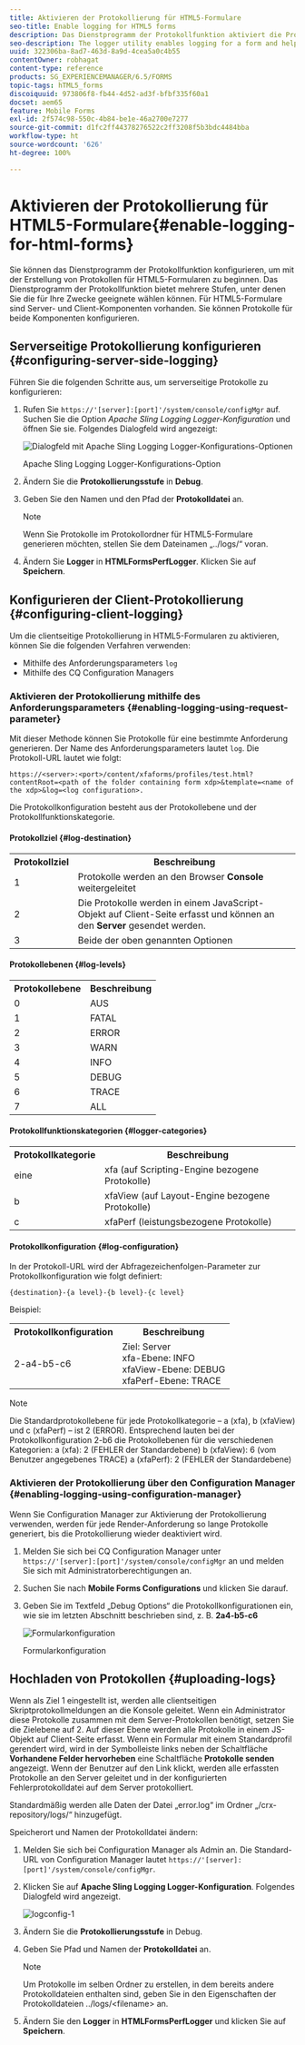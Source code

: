 ```yaml
---
title: Aktivieren der Protokollierung für HTML5-Formulare
seo-title: Enable logging for HTML5 forms
description: Das Dienstprogramm der Protokollfunktion aktiviert die Protokollierung von Formularen und hilft beim Debugging von Problemen mit Formularen.
seo-description: The logger utility enables logging for a form and helps you debug form-related issues.
uuid: 322306ba-8ad7-463d-8a9d-4cea5a0c4b55
contentOwner: robhagat
content-type: reference
products: SG_EXPERIENCEMANAGER/6.5/FORMS
topic-tags: hTML5_forms
discoiquuid: 973806f8-fb44-4d52-ad3f-bfbf335f60a1
docset: aem65
feature: Mobile Forms
exl-id: 2f574c98-550c-4b84-be1e-46a2700e7277
source-git-commit: d1fc2ff44378276522c2ff3208f5b3bdc4484bba
workflow-type: ht
source-wordcount: '626'
ht-degree: 100%

---
```


# Aktivieren der Protokollierung für HTML5-Formulare{#enable-logging-for-html-forms}

Sie können das Dienstprogramm der Protokollfunktion konfigurieren, um mit der Erstellung von Protokollen für HTML5-Formularen zu beginnen. Das Dienstprogramm der Protokollfunktion bietet mehrere Stufen, unter denen Sie die für Ihre Zwecke geeignete wählen können. Für HTML5-Formulare sind Server- und Client-Komponenten vorhanden. Sie können Protokolle für beide Komponenten konfigurieren.

## Serverseitige Protokollierung konfigurieren {#configuring-server-side-logging}

Führen Sie die folgenden Schritte aus, um serverseitige Protokolle zu konfigurieren:

1. Rufen Sie `https://'[server]:[port]'/system/console/configMgr` auf. Suchen Sie die Option *Apache Sling Logging Logger-Konfiguration* und öffnen Sie sie. Folgendes Dialogfeld wird angezeigt:

   ![ Dialogfeld mit Apache Sling Logging Logger-Konfigurations-Optionen](assets/logconfig.png)

   Apache Sling Logging Logger-Konfigurations-Option

1. Ändern Sie die **Protokollierungsstufe** in **Debug**.

1. Geben Sie den Namen und den Pfad der **Protokolldatei** an.

   >[!NOTE]
   >
   >Wenn Sie Protokolle im Protokollordner für HTML5-Formulare generieren möchten, stellen Sie dem Dateinamen „../logs/“ voran.

1. Ändern Sie **Logger** in **HTMLFormsPerfLogger**. Klicken Sie auf **Speichern**.

## Konfigurieren der Client-Protokollierung {#configuring-client-logging}

Um die clientseitige Protokollierung in HTML5-Formularen zu aktivieren, können Sie die folgenden Verfahren verwenden:

* Mithilfe des Anforderungsparameters `log`
* Mithilfe des CQ Configuration Managers

### Aktivieren der Protokollierung mithilfe des Anforderungsparameters {#enabling-logging-using-request-parameter}

Mit dieser Methode können Sie Protokolle für eine bestimmte Anforderung generieren. Der Name des Anforderungsparameters lautet `log`. Die Protokoll-URL lautet wie folgt:

`https://<server>:<port>/content/xfaforms/profiles/test.html?contentRoot=<path of the folder containing form xdp>&template=<name of the xdp>&log=<log configuration>.`

Die Protokollkonfiguration besteht aus der Protokollebene und der Protokollfunktionskategorie.

#### Protokollziel {#log-destination}

<table>
 <tbody>
  <tr>
   <th><strong>Protokollziel</strong></th>
   <th><strong>Beschreibung</strong></th>
  </tr>
  <tr>
   <td>1</td>
   <td>Protokolle werden an den Browser <strong>Console</strong> weitergeleitet</td>
  </tr>
  <tr>
   <td>2</td>
   <td>Die Protokolle werden in einem JavaScript-Objekt auf Client-Seite erfasst und können an den <strong>Server</strong> gesendet werden. </td>
  </tr>
  <tr>
   <td>3</td>
   <td>Beide der oben genannten Optionen<br /> </td>
  </tr>
 </tbody>
</table>

#### Protokollebenen {#log-levels}

<table>
 <tbody>
  <tr>
   <th>Protokollebene</th>
   <th>Beschreibung</th>
  </tr>
  <tr>
   <td>0</td>
   <td>AUS<br type="_moz" /> </td>
  </tr>
  <tr>
   <td>1</td>
   <td>FATAL<br type="_moz" /> </td>
  </tr>
  <tr>
   <td>2</td>
   <td>ERROR<br type="_moz" /> </td>
  </tr>
  <tr>
   <td>3</td>
   <td>WARN<br type="_moz" /> </td>
  </tr>
  <tr>
   <td>4</td>
   <td>INFO<br type="_moz" /> </td>
  </tr>
  <tr>
   <td>5</td>
   <td>DEBUG<br type="_moz" /> </td>
  </tr>
  <tr>
   <td>6</td>
   <td>TRACE<br type="_moz" /> </td>
  </tr>
  <tr>
   <td>7</td>
   <td>ALL<br type="_moz" /> </td>
  </tr>
 </tbody>
</table>

#### Protokollfunktionskategorien {#logger-categories}

<table>
 <tbody>
  <tr>
   <th>Protokollkategorie</th>
   <th>Beschreibung</th>
  </tr>
  <tr>
   <td>eine</td>
   <td>xfa (auf Scripting-Engine bezogene Protokolle)</td>
  </tr>
  <tr>
   <td>b</td>
   <td>xfaView (auf Layout-Engine bezogene Protokolle)<br type="_moz" /> </td>
  </tr>
  <tr>
   <td>c</td>
   <td>xfaPerf (leistungsbezogene Protokolle)<br type="_moz" /> </td>
  </tr>
 </tbody>
</table>

#### Protokollkonfiguration {#log-configuration}

In der Protokoll-URL wird der Abfragezeichenfolgen-Parameter zur Protokollkonfiguration wie folgt definiert:

`{destination}-{a level}-{b level}-{c level}`

Beispiel:

<table>
 <tbody>
  <tr>
   <th>Protokollkonfiguration</th>
   <th>Beschreibung</th>
  </tr>
  <tr>
   <td>2-a4-b5-c6<br type="_moz" /> </td>
   <td>Ziel: Server<br /> xfa-Ebene: INFO<br /> xfaView-Ebene: DEBUG<br /> xfaPerf-Ebene: TRACE</td>
  </tr>
 </tbody>
</table>

>[!NOTE]
>
>Die Standardprotokollebene für jede Protokollkategorie – a (xfa), b (xfaView) und c (xfaPerf) – ist 2 (ERROR). Entsprechend lauten bei der Protokollkonfiguration 2-b6 die Protokollebenen für die verschiedenen Kategorien:
>a (xfa): 2 (FEHLER der Standardebene)
>b (xfaView): 6 (vom Benutzer angegebenes TRACE)
>a (xfaPerf): 2 (FEHLER der Standardebene)

### Aktivieren der Protokollierung über den Configuration Manager {#enabling-logging-using-configuration-manager}

Wenn Sie Configuration Manager zur Aktivierung der Protokollierung verwenden, werden für jede Render-Anforderung so lange Protokolle generiert, bis die Protokollierung wieder deaktiviert wird.

1. Melden Sie sich bei CQ Configuration Manager unter `https://'[server]:[port]'/system/console/configMgr` an und melden Sie sich mit Administratorberechtigungen an.
1. Suchen Sie nach **Mobile Forms Configurations** und klicken Sie darauf.
1. Geben Sie im Textfeld „Debug Options“ die Protokollkonfigurationen ein, wie sie im letzten Abschnitt beschrieben sind, z. B. **2a4-b5-c6**

   ![Formularkonfiguration](assets/forms_configuration.png)

   Formularkonfiguration

## Hochladen von Protokollen {#uploading-logs}

Wenn als Ziel 1 eingestellt ist, werden alle clientseitigen Skriptprotokollmeldungen an die Konsole geleitet. Wenn ein Administrator diese Protokolle zusammen mit dem Server-Protokollen benötigt, setzen Sie die Zielebene auf 2. Auf dieser Ebene werden alle Protokolle in einem JS-Objekt auf Client-Seite erfasst. Wenn ein Formular mit einem Standardprofil gerendert wird, wird in der Symbolleiste links neben der Schaltfläche **Vorhandene Felder hervorheben** eine Schaltfläche **Protokolle senden** angezeigt. Wenn der Benutzer auf den Link klickt, werden alle erfassten Protokolle an den Server geleitet und in der konfigurierten Fehlerprotokolldatei auf dem Server protokolliert.

Standardmäßig werden alle Daten der Datei „error.log“ im Ordner „/crx-repository/logs/“ hinzugefügt.

Speicherort und Namen der Protokolldatei ändern:

1. Melden Sie sich bei Configuration Manager als Admin an. Die Standard-URL von Configuration Manager lautet `https://'[server]:[port]'/system/console/configMgr`.
1. Klicken Sie auf **Apache Sling Logging Logger-Konfiguration**. Folgendes Dialogfeld wird angezeigt.

   ![logconfig-1](assets/logconfig-1.png)

1. Ändern Sie die **Protokollierungsstufe** in Debug.

1. Geben Sie Pfad und Namen der **Protokolldatei** an.

   >[!NOTE]
   >
   >Um Protokolle im selben Ordner zu erstellen, in dem bereits andere Protokolldateien enthalten sind, geben Sie in den Eigenschaften der Protokolldateien ../logs/&lt;filename> an.

1. Ändern Sie den **Logger** in **HTMLFormsPerfLogger** und klicken Sie auf **Speichern**.
